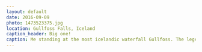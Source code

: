 ```yaml
---
layout: default
date: 2016-09-09
photo: 1473523375.jpg
location: Gullfoss Falls, Iceland
caption_header: Big one!
caption: Me standing at the most icelandic waterfall Gullfoss. The legend says that some gold is hidden down there.
---
```

